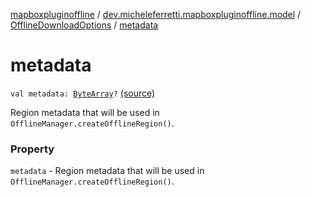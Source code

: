 [mapboxpluginoffline](../../index.md) / [dev.micheleferretti.mapboxpluginoffline.model](../index.md) / [OfflineDownloadOptions](index.md) / [metadata](./metadata.md)

# metadata

`val metadata: `[`ByteArray`](https://kotlinlang.org/api/latest/jvm/stdlib/kotlin/-byte-array/index.html)`?` [(source)](https://github.com/xit0c/mapbox-plugin-offline/tree/master/mapboxpluginoffline/src/main/java/dev/micheleferretti/mapboxpluginoffline/model/OfflineDownloadOptions.kt#L21)

Region metadata that will be used in `OfflineManager.createOfflineRegion()`.

### Property

`metadata` - Region metadata that will be used in `OfflineManager.createOfflineRegion()`.